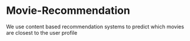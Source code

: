# Movie-Recommendation
We use content based recommendation systems to predict which movies are closest to the user profile

